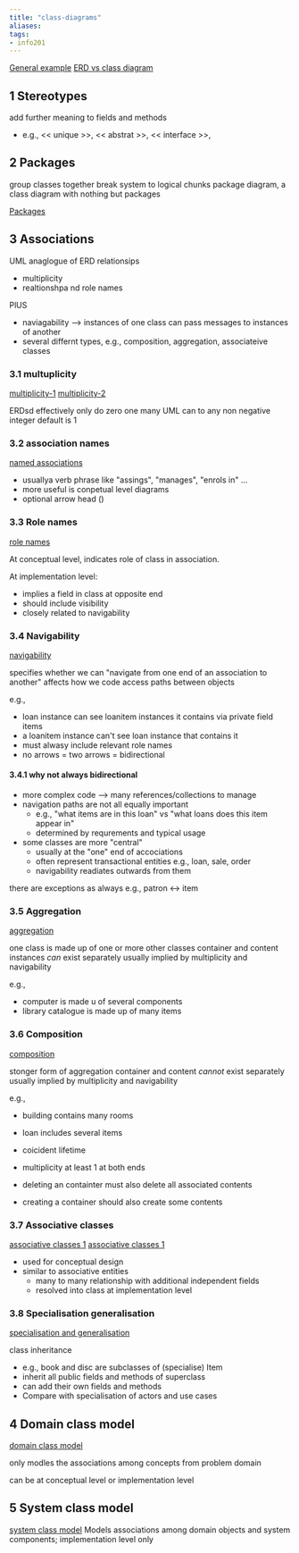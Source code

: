 ```yaml
---
title: "class-diagrams"
aliases: 
tags: 
- info201
---
```



[General example](https://i.imgur.com/rFmUs5r.png)
[ERD vs class diagram](https://i.imgur.com/1kO9BDk.png)

## 1 Stereotypes
add further meaning to fields and methods
- e.g., << unique >>, << abstrat >>, << interface >>, 

## 2 Packages
group classes together
break system to logical chunks
package diagram, a class diagram with nothing but packages

[Packages](https://i.imgur.com/UiXZeha.png)

## 3 Associations
UML anaglogue of ERD relationsips
- multiplicity
- realtionshpa nd role names

PlUS
- naviagability --> instances of one class can pass messages to instances of another
- several differnt types, e.g., composition, aggregation, associateive classes

### 3.1 multuplicity
[multiplicity-1](https://i.imgur.com/1dSergW.png)
[multiplicity-2](https://i.imgur.com/4TKsBKd.png)

ERDsd effectively only do zero one many
UML can to any non negative integer
default is 1

### 3.2 association names
[named associations](https://i.imgur.com/btif86K.png)

- usuallya verb phrase like "assings", "manages", "enrols in" ...
- more useful is conpetual level diagrams
- optional arrow head ()

### 3.3 Role names
[role names](https://i.imgur.com/3HEG9yN.png)

At conceptual level, indicates role of class in association.

At implementation level:
- implies a field in class at opposite end
- should include visibility
- closely related to navigability

### 3.4 Navigability
[navigability](https://i.imgur.com/beoNmcQ.png)

specifies whether we can "navigate from one end of an association to another"
affects how we code access paths between objects

e.g.,
- loan instance can see loanitem instances it contains via private field items
- a loanitem instance can't see loan instance that contains it
- must alwasy include relevant role names
- no arrows = two arrows = bidirectional

#### 3.4.1 why not always bidirectional

- more complex code --> many references/collections to manage
- navigation paths are not all equally important
	- e.g., "what items are in this loan" vs "what loans does this item appear in"
	- determined by requrements and typical usage
- some classes are more "central"
	- usually at the "one" end of accociations
	- often represent transactional entities e.g., loan, sale, order
	- navigability readiates outwards from them

there are exceptions as always e.g., patron <-> item


### 3.5 Aggregation
[aggregation](https://i.imgur.com/FI21bfD.png)

one class is made up of one or more other classes
container and content instances _can_ exist separately
usually implied by multiplicity and navigability

e.g.,
- computer is made u of several components
- library catalogue is made up of many items


### 3.6 Composition
[composition](https://i.imgur.com/2ryJXSM.png)

stonger form of aggregation
container and content _cannot_ exist separately
usually implied by multiplicity and navigability

e.g., 
- building contains many rooms
- loan includes several items

- coicident lifetime
- multiplicity at least 1 at both ends
- deleting an containter must also delete all associated contents
- creating a container should also create some contents


### 3.7 Associative classes
[associative classes 1](https://i.imgur.com/Rq91xGx.png)
[associative classes 1](https://i.imgur.com/zzOlLV1.png)

- used for conceptual design
- similar to associative entities
	- many to many relationship with additional independent fields
	- resolved into class at implementation level

### 3.8 Specialisation generalisation
[specialisation and generalisation](https://i.imgur.com/kfI2YSe.png)

class inheritance
- e.g., book and disc are subclasses of (specialise) Item
- inherit all public fields and methods of superclass
- can add their own fields and methods
- Compare with specialisation of actors and use cases

## 4 Domain class model
[domain class model](https://i.imgur.com/JFHQOFA.png)

only modles the associations among concepts from problem domain

can be at conceptual level or implementation level

## 5 System class model
[system class model](https://i.imgur.com/KsQuCd5.png)
Models associations among domain objects and system components; implementation level only
